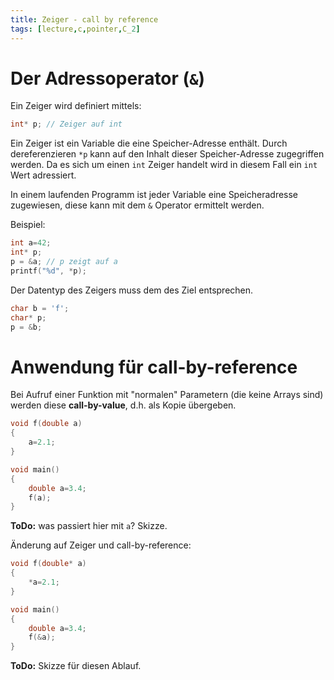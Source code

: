 ```yaml
---
title: Zeiger - call by reference
tags: [lecture,c,pointer,C_2]
---
```


# Der Adressoperator (`&`)

Ein Zeiger wird definiert mittels:

```c++
int* p; // Zeiger auf int
```

Ein Zeiger ist ein Variable die eine Speicher-Adresse enthält. Durch dereferenzieren `*p` kann auf den Inhalt dieser Speicher-Adresse zugegriffen werden. Da es sich um einen `int` Zeiger handelt wird in diesem Fall ein `int` Wert adressiert.

In einem laufenden Programm ist jeder Variable eine Speicheradresse zugewiesen, diese kann mit dem `&` Operator ermittelt werden.

Beispiel:

```c++
int a=42;
int* p;
p = &a; // p zeigt auf a
printf("%d", *p);
```

Der Datentyp des Zeigers muss dem des Ziel entsprechen.

```c++
char b = 'f';
char* p;
p = &b;
```


# Anwendung für call-by-reference

Bei Aufruf einer Funktion mit "normalen" Parametern (die keine Arrays sind) werden diese **call-by-value**, d.h. als Kopie übergeben.

```C
void f(double a)
{
    a=2.1;
}

void main()
{
    double a=3.4;
    f(a);
}
```

**ToDo:** was passiert hier mit `a`? Skizze.

Änderung auf Zeiger und call-by-reference:

```C
void f(double* a)
{
    *a=2.1;
}

void main()
{
    double a=3.4;
    f(&a);
}
```

**ToDo:** Skizze für diesen Ablauf.
